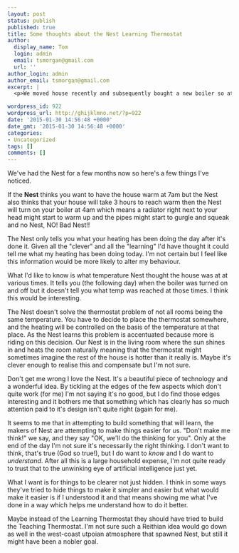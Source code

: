 ```yaml
---
layout: post
status: publish
published: true
title: Some thoughts about the Nest Learning Thermostat
author:
  display_name: Tom
  login: admin
  email: tsmorgan@gmail.com
  url: ''
author_login: admin
author_email: tsmorgan@gmail.com
excerpt: |
  <p>We moved house recently and subsequently bought a new boiler so at the same time I purchased a <a href="https://nest.com/uk/thermostat/life-with-nest-thermostat/">Nest Learning Thermostat</a>. If you haven't heard of it check it out. It's like a thermostat which is connected to the internet and learns your behaviour so it can kill you and eat your children.</p>

wordpress_id: 922
wordpress_url: http://ghijklmno.net/?p=922
date: '2015-01-30 14:56:48 +0000'
date_gmt: '2015-01-30 14:56:48 +0000'
categories:
- Uncategorized
tags: []
comments: []
---
```

<p>We've had the Nest for a few months now so here's a few things I've noticed.</p>

<p>If the <b>Nest</b> thinks you want to have the house warm at 7am but the Nest also thinks that your house will take 3 hours to reach warm then the Nest will turn on your boiler at 4am which means a radiator right next to your head might start to warm up and the pipes might start to gurgle and squeak and no Nest, NO! Bad Nest!!</p>

<p>The Nest only tells you what your heating has been doing the day after it's done it. Given all the "clever" and all the "learning" I'd have thought it could tell me what my heating has been doing today. I'm not certain but I feel like this information would be more likely to alter my behaviour.</p>

<p>What I'd like to know is what temperature Nest thought the house was at at various times. It tells you (the following day) when the boiler was turned on and off but it doesn't tell you what temp was reached at those times. I think this would be interesting.</p>

<p>The Nest doesn't solve the thermostat problem of not all rooms being the same temperature. You have to decide to place the thermostat somewhere, and the heating will be controlled on the basis of the temperature at that place. As the Nest learns this problem is accentuated because more is riding on this decision. Our Nest is in the living room where the sun shines in and heats the room naturally meaning that the thermostat might sometimes imagine the rest of the house is hotter than it really is. Maybe it's clever enough to realise this and compensate but I'm not sure.</p>

<p>Don't get me wrong I love the Nest. It's a beautiful piece of technology and a wonderful idea. By tickling at the edges of the few aspects which don't quite work (for me) I'm not saying it's no good, but I do find those edges interesting and it bothers me that something which has clearly has so much attention paid to it's design isn't quite right (again for me).</p>

<p>It seems to me that in attempting to build something that will learn, the makers of Nest are attempting to make things easier for us. "Don't make me think!" we say, and they say "OK, we'll do the thinking for you". Only at the end of the day I'm not sure it's necessarily the right thinking. I don't want to think, that's true (God so true!), but I do want to <em>know</em> and I do want to <em>understand</em>. After all this is a large household expense, I'm not quite ready to trust that to the unwinking eye of artificial intelligence just yet.</p>

<p>What I want is for things to be clearer not just hidden. I think in some ways they've tried to hide things to make it simpler and easier but what would make it easier is if I understood it and that means showing me what I've done in a way which helps me understand how to do it better.</p>

<p>Maybe instead of the Learning Thermostat they should have tried to build the Teaching Thermostat. I'm not sure such a Reithian idea would go down as well in the west-coast utpoian atmosphere that spawned Nest, but still it might have been a nobler goal.</p>

